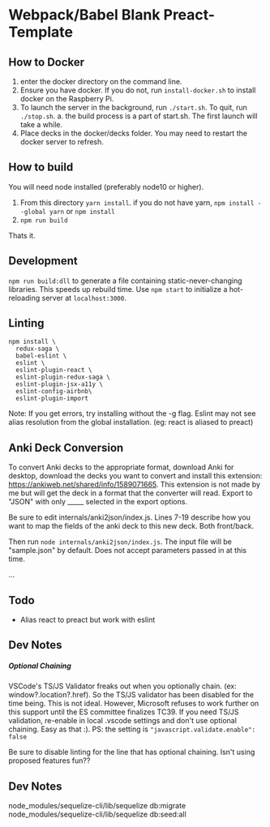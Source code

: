 #  Webpack/Babel Blank Preact-Template

## How to Docker
1. enter the docker directory on the command line.
2. Ensure you have docker. If you do not, run `install-docker.sh` to install docker on the Raspberry Pi.
3. To launch the server in the background, run `./start.sh`. To quit, run `./stop.sh`.
  a. the build process is a part of start.sh. The first launch will take a while.
4. Place decks in the docker/decks folder. You may need to restart the docker server to refresh.

## How to build
You will need node installed (preferably node10 or higher).

1. From this directory `yarn install`. if you do not have yarn, `npm install --global yarn` or `npm install`
2. `npm run build`

Thats it.

## Development
`npm run build:dll` to generate a file containing static-never-changing libraries. This speeds up rebuild time.
Use `npm start` to initialize a hot-reloading server at `localhost:3000`.

## Linting
```
npm install \
  redux-saga \
  babel-eslint \
  eslint \
  eslint-plugin-react \
  eslint-plugin-redux-saga \
  eslint-plugin-jsx-a11y \
  eslint-config-airbnb\
  eslint-plugin-import
```
Note: If you get errors, try installing without the -g flag. Eslint may not see alias resolution from the global installation. (eg: react is aliased to preact)

## Anki Deck Conversion
To convert Anki decks to the appropriate format, download Anki for desktop, download the decks you want to convert and install this extension: https://ankiweb.net/shared/info/1589071665. This extension is not made by me but will get the deck in a format that the converter will read. Export to "JSON" with only _____ selected in the export options.

Be sure to edit internals/anki2json/index.js. Lines 7-19 describe how you want to map the fields of the anki deck to this new deck. Both front/back.

Then run `node internals/anki2json/index.js`. The input file will be "sample.json" by default. Does not accept parameters passed in at this time.

...

## Todo
* Alias react to preact but work with eslint

## Dev Notes
##### Optional Chaining
VSCode's TS/JS Validator freaks out when you optionally chain. (ex: window?.location?.href). So the TS/JS validator has been disabled for the time being. This is not ideal. However, Microsoft refuses to work further on this support until the ES committee finalizes TC39. If you need TS/JS validation, re-enable in local .vscode settings and don't use optional chaining. Easy as that :). PS: the setting is `"javascript.validate.enable": false`

Be sure to disable linting for the line that has optional chaining. Isn't using proposed features fun??

## Dev Notes
node_modules/sequelize-cli/lib/sequelize db:migrate
node_modules/sequelize-cli/lib/sequelize db:seed:all
